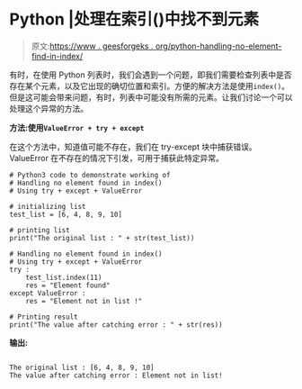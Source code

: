 # Python |处理在索引()中找不到元素

> 原文:[https://www . geesforgeks . org/python-handling-no-element-find-in-index/](https://www.geeksforgeeks.org/python-handling-no-element-found-in-index/)

有时，在使用 Python 列表时，我们会遇到一个问题，即我们需要检查列表中是否存在某个元素，以及它出现的确切位置和索引。方便的解决方法是使用`index()`。但是这可能会带来问题，有时，列表中可能没有所需的元素。让我们讨论一个可以处理这个异常的方法。

**方法:使用`ValueError + try + except`**

在这个方法中，知道值可能不存在，我们在 try-except 块中捕获错误。ValueError 在不存在的情况下引发，可用于捕获此特定异常。

```
# Python3 code to demonstrate working of
# Handling no element found in index()
# Using try + except + ValueError

# initializing list
test_list = [6, 4, 8, 9, 10]

# printing list
print("The original list : " + str(test_list))

# Handling no element found in index()
# Using try + except + ValueError
try :
    test_list.index(11)
    res = "Element found"
except ValueError :
    res = "Element not in list !"

# Printing result
print("The value after catching error : " + str(res))
```

**输出:**

```

The original list : [6, 4, 8, 9, 10]
The value after catching error : Element not in list!

```